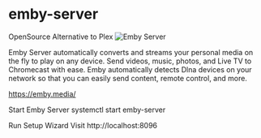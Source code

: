 # emby-server

OpenSource Alternative to Plex
![Emby Server](https://raw.githubusercontent.com/dperson/emby/master/logo.png)

Emby Server automatically converts and streams your personal media on the fly to play on any device.
Send videos, music, photos, and Live TV to Chromecast with ease.
Emby automatically detects Dlna devices on your network so that you can easily send content, remote control, and more.

https://emby.media/

Start Emby Server
systemctl start emby-server

Run Setup Wizard
Visit http://localhost:8096

